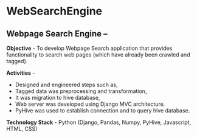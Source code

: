 # WebSearchEngine

## Webpage Search Engine –

**Objective** - To develop Webpage Search application that provides functionality to search web
pages (which have already been crawled and tagged).

**Activities** - 
+ Designed and engineered steps such as,
+ Tagged data was preprocessing and transformation,
+ It was migration to hive database,
+ Web server was developed using Django MVC architecture.
+ PyHive was used to establish connection and to query hive database.

**Technology Stack** - Python (Django, Pandas, Numpy, PyHive, Javascript, HTML, CSS)
